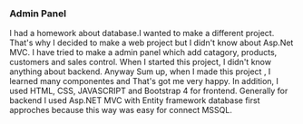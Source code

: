 ### Admin Panel
<div aligin="center">
I had a homework about database.I wanted to make a different project. That's why I decided to make a web project but I didn't know about Asp.Net MVC.
I have tried to make a admin panel which add catagory, products, customers and sales control. When I started this project, I didn't know anything about backend.
Anyway Sum up, when I made this project , I learned many componentes and That's got me very happy.
In addition, I used HTML, CSS, JAVASCRIPT and Bootstrap 4 for frontend. Generally for backend I used Asp.NET MVC with Entity framework database first approches because this way was easy for connect MSSQL.
</div>
